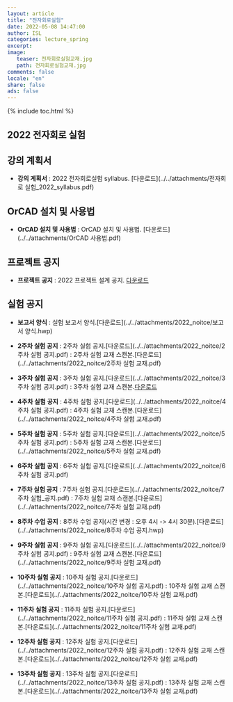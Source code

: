 ```yaml
---
layout: article
title: "전자회로실험"
date: 2022-05-08 14:47:00
author: ISL
categories: lecture_spring
excerpt: 
image:
   teaser: 전자회로실험교재.jpg
   path: 전자회로실험교재.jpg
comments: false
locale: "en"
share: false
ads: false
--- 
```


{% include toc.html %}

<!--예시-->
## 2022 전자회로 실험


## 강의 계획서
* **강의 계획서** 
: 2022 전자회로실험 syllabus.
[다운로드](../../attachments/전자회로 실험_2022_syllabus.pdf)

## OrCAD 설치 및 사용법
* **OrCAD 설치 및 사용법** 
: OrCAD 설치 및 사용법.
[다운로드](../../attachments/OrCAD 사용법.pdf)

## 프로젝트 공지
* **프로젝트 공지**
: 2022 프로젝트 설계 공지.
[다운로드](../../attachments/2022_noitce/설계공지_2022.hwp)

## 실험 공지
* **보고서 양식**
: 실험 보고서 양식.[다운로드](../../attachments/2022_noitce/보고서 양식.hwp)

* **2주차 실험 공지**
: 2주차 실험 공지.[다운로드](../../attachments/2022_noitce/2주차 실험 공지.pdf)
: 2주차 실험 교재 스캔본.[다운로드](../../attachments/2022_noitce/2주차 실험 교재.pdf)

* **3주차 실험 공지**
: 3주차 실험 공지.[다운로드](../../attachments/2022_noitce/3주차 실험 공지.pdf)
: 3주차 실험 교재 스캔본.[다운로드](../../attachments/2022_noitce/실험2_책.PDF)

* **4주차 실험 공지**
: 4주차 실험 공지.[다운로드](../../attachments/2022_noitce/4주차 실험 공지.pdf)
: 4주차 실험 교재 스캔본.[다운로드](../../attachments/2022_noitce/4주차 실험 교재.pdf)

* **5주차 실험 공지**
: 5주차 실험 공지.[다운로드](../../attachments/2022_noitce/5주차 실험 공지.pdf)
: 5주차 실험 교재 스캔본.[다운로드](../../attachments/2022_noitce/5주차 실험 교재.pdf)

* **6주차 실험 공지**
: 6주차 실험 공지.[다운로드](../../attachments/2022_noitce/6주차 실험 공지.pdf)

* **7주차 실험 공지**
: 7주차 실험 공지.[다운로드](../../attachments/2022_noitce/7주차 실험_공지.pdf)
: 7주차 실험 교재 스캔본.[다운로드](../../attachments/2022_noitce/7주차 실험 교재.pdf)

* **8주차 수업 공지**
: 8주차 수업 공지(시간 변경 : 오후 4시 -> 4시 30분).[다운로드](../../attachments/2022_noitce/8주차 수업 공지.hwp)

* **9주차 실험 공지**
: 9주차 실험 공지.[다운로드](../../attachments/2022_noitce/9주차 실험 공지.pdf)
: 9주차 실험 교재 스캔본.[다운로드](../../attachments/2022_noitce/9주차 실험 교재.pdf)

* **10주차 실험 공지**
: 10주차 실험 공지.[다운로드](../../attachments/2022_noitce/10주차 실험 공지.pdf)
: 10주차 실험 교재 스캔본.[다운로드](../../attachments/2022_noitce/10주차 실험 교재.pdf)

* **11주차 실험 공지**
: 11주차 실험 공지.[다운로드](../../attachments/2022_noitce/11주차 실험 공지.pdf)
: 11주차 실험 교재 스캔본.[다운로드](../../attachments/2022_noitce/11주차 실험 교재.pdf)

* **12주차 실험 공지**
: 12주차 실험 공지.[다운로드](../../attachments/2022_noitce/12주차 실험 공지.pdf)
: 12주차 실험 교재 스캔본.[다운로드](../../attachments/2022_noitce/12주차 실험 교재.pdf)

* **13주차 실험 공지**
: 13주차 실험 공지.[다운로드](../../attachments/2022_noitce/13주차 실험 공지.pdf)
: 13주차 실험 교재 스캔본.[다운로드](../../attachments/2022_noitce/13주차 실험 교재.pdf)